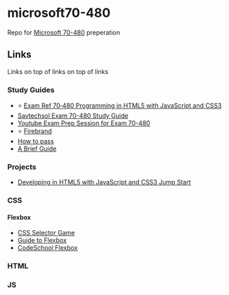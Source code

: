 # microsoft70-480
Repo for [Microsoft 70-480](https://www.microsoft.com/en-us/learning/exam-70-480.aspx) preperation

## Links

Links on top of links on top of links

### Study Guides

* :star: [Exam Ref 70‑480 Programming in HTML5 with JavaScript and CSS3](https://github.com/langz/microsoft70-480/blob/master/material/70-480_Exam_Reference.pdf)
* [Savtechsol Exam 70-480 Study Guide](http://www.savtechsol.com/Education/Exam-Prep/Pages/Exam-70-480-Study-Guide.aspx)
* [Youtube Exam Prep Session for Exam 70-480](https://www.youtube.com/watch?v=ZNU73-7BcdM)
* :star: [Firebrand](https://onedrive.live.com/?id=C51072313481E220%2111175&cid=C51072313481E220)
* [How to pass](http://www.developerhandbook.com/career/how-to-pass-microsoft-exam-070-480-html-5-css-3-and-javascript-in-30-days/)
* [A Brief Guide](https://www.barbarianmeetscoding.com/blog/2015/03/15/on-how-i-passed-the-70-480-certification-exam/)

### Projects

* [Developing in HTML5 with JavaScript and CSS3 Jump Start](https://mva.microsoft.com/en-US/training-courses/developing-in-html5-with-javascript-and-css3-jump-start-8223?l=lCnp5kIy_5104984382)

### CSS

#### Flexbox

* [CSS Selector Game](http://flukeout.github.io/)
* [Guide to Flexbox](https://css-tricks.com/snippets/css/a-guide-to-flexbox/)
* [CodeSchool Flexbox](https://www.codeschool.com/courses/cracking-the-case-with-flexbox)

### HTML



### JS




